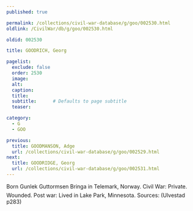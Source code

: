 ```yaml
---
published: true

permalink: /collections/civil-war-database/g/goo/002530.html
oldlink: /CivilWar/db/g/goo/002530.html

oldid: 002530

title: GOODRICH, Georg

pagelist:
  exclude: false
  order: 2530
  image: 
  alt:
  caption:
  title:
  subtitle:      # Defaults to page subtitle
  teaser:

category: 
  - G 
  - GOO

previous:
  title: GOODMANSON, Adge
  url: /collections/civil-war-database/g/goo/002529.html  
next:
  title: GOODRIDGE, Georg
  url: /collections/civil-war-database/g/goo/002531.html   
---
```

Born &#147;Gunlek Guttormsen Bringa&#148; in Telemark, Norway. Civil War: Private. Wounded. Post war: Lived in Lake Park, Minnesota. Sources: (Ulvestad p283)